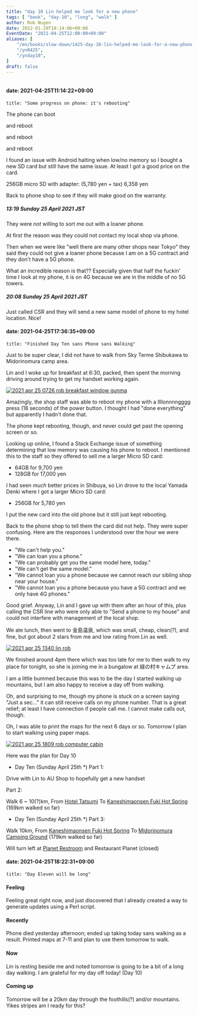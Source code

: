 ```yaml
---
title: "day 10 Lin helped me look for a new phone"
tags: [ "book", "day-10", "long", "walk" ]
author: Rob Nugen
date: 2022-01-29T18:14:06+09:00
EventDate: "2021-04-25T12:00:00+09:00"
aliases: [
    "/en/books/slow-down/1425-day-10-lin-helped-me-look-for-a-new-phone",
    "/yn0425",
    "/ynday10",
]
draft: false
---
```


<img
src="https://b.robnugen.com/quests/walk-to-niigata/2021/en_route/day-10/2021_apr_25_1340_lin_rob.jpg"
alt=""
class="title" />

#### date: 2021-04-25T11:14:22+09:00

    title: "Some progress on phone: it's rebooting"

The phone can boot

and reboot

and reboot

and reboot

I found an issue with Android halting when low/no memory so I bought
a new SD card but still have the same issue.  At least I got a good
price on the card.

256GB micro SD with adapter: (5,780 yen + tax) 6,358 yen

Back to phone shop to see if they will make good on the warranty.

##### 13:19 Sunday 25 April 2021 JST

They were *not* willing to sort me out with a loaner phone.

At first the reason was they could not contact my local shop via
phone.

Then when we were like "well there are many other shops near Tokyo"
they said they could not give a loaner phone because I am on a 5G
contract and they don't have a 5G phone.

What an incredible reason is that?? Especially given that half the
fuckin' time I look at my phone, it is on 4G because we are in the
middle of no 5G towers.

##### 20:08 Sunday 25 April 2021 JST

Just called CSR and they will send a new same model of phone to my
hotel location.  Nice!


#### date: 2021-04-25T17:36:35+09:00

    title: "Finished Day Ten sans Phone sans Walking"

Just to be super clear, I did not have to walk from Sky Terme
Shibukawa to Midorinomura camp area.

Lin and I woke up for breakfast at 6:30, packed, then spent the
morning driving around trying to get my handset working again.

[![2021 apr 25 0726 rob breakfast window gunma](//b.robnugen.com/quests/walk-to-niigata/2021/en_route/day-10/thumbs/2021_apr_25_0726_rob_breakfast_window_gunma.jpg)](//b.robnugen.com/quests/walk-to-niigata/2021/en_route/day-10/2021_apr_25_0726_rob_breakfast_window_gunma.jpg)

Amazingly, the shop staff was able to reboot my phone with a
llllonnnngggg press (18 seconds) of the power button.  I thought I had
"done everything" but apparently I hadn't done that.

The phone kept rebooting, though, and never could get past the opening
screen or so.

Looking up online, I found a Stack Exchange issue of something
determining that low memory was causing his phone to reboot.  I
mentioned this to the staff so they offered to sell me a larger Micro
SD card:

* 64GB for 9,700 yen
* 128GB for 17,000 yen

I had seen *much* better prices in Shibuya, so Lin drove to the local
Yamada Denki where I got a larger Micro SD card:

* 256GB for 5,780 yen

I put the new card into the old phone but it still just kept rebooting.

Back to the phone shop to tell them the card did not help.  They were
super confusing.  Here are the responses I understood over the hour we
were there.

* "We can't help you."
* "We can loan you a phone."
* "We can probably get you the same model here, today."
* "We can't get the same model."
* "We cannot loan you a phone because we cannot reach our sibling shop
near your house."
* "We cannot loan you a phone because you have a 5G contract and we only
have 4G phones."

Good grief.  Anyway, Lin and I gave up with them after an hour of
this, plus calling the CSR line who were only able to "Send a phone to
my house" and could not interfere with management of the local shop.

We ate lunch, then went to 金島温泉, which was small, cheap, clean(?), and
fine, but got about 2 stars from me and low rating from Lin as well.

[![2021 apr 25 1340 lin rob](//b.robnugen.com/quests/walk-to-niigata/2021/en_route/day-10/thumbs/2021_apr_25_1340_lin_rob.jpg)](//b.robnugen.com/quests/walk-to-niigata/2021/en_route/day-10/2021_apr_25_1340_lin_rob.jpg)

We finished around 4pm there which was too late for me to then walk to
my place for tonight, so she is joining me in a bungalow at
緑の村キャムプ area.

I am a little bummed because this was to be the day I started walking
up mountains, but I am also happy to receive a day off from walking.

Oh, and surprising to me, though my phone is stuck on a screen saying
"Just a sec..." it can still receive calls on my phone number.  That
is a great relief; at least I have connection if people call me.  I
cannot make calls out, though.

Oh, I was able to print the maps for the next 6 days or so.  Tomorrow
I plan to start walking using paper maps.

[![2021 apr 25 1809 rob computer cabin](//b.robnugen.com/quests/walk-to-niigata/2021/en_route/day-10/thumbs/2021_apr_25_1809_rob_computer_cabin.jpg)](//b.robnugen.com/quests/walk-to-niigata/2021/en_route/day-10/2021_apr_25_1809_rob_computer_cabin.jpg)

Here was the plan for Day 10

<!-- 25 March 2021: WALK SEGMENT SEPARATOR  ===========  TO HELP ME SEE AND EDIT SEGMENT DETAILS -->
<div class="walk-segment">

* Day <span class="day_source">Ten</span>
(<span class="day_date">Sunday April 25th</span> *)
Part 1:

Drive with Lin to AU Shop to hopefully get a new handset

Part 2:

Walk <span class="km_source">6 ~ 10(?)</span>km,
From [Hotel Tatsumi](https://goo.gl/maps/BboGQtXeDCV1Vf8w5)
To [Kaneshimaonsen Fuki Hot Spring](https://goo.gl/maps/EtszY5v48GUnfPWc9)
(<span class="km_total">169</span>km walked so far)

</div>
<!-- 25 March 2021: WALK SEGMENT SEPARATOR  ===========  TO HELP ME SEE AND EDIT SEGMENT DETAILS -->
<div class="walk-segment">

* Day <span class="day_source">Ten</span>
(<span class="day_date">Sunday April 25th</span> *)
Part 3:

Walk <span class="km_source">10</span>km,
From [Kaneshimaonsen Fuki Hot Spring](https://goo.gl/maps/CnqwjSSVngR8MgM47)
To [Midorinomura Camping Ground](https://goo.gl/maps/MAao34q748ZT9mXX7)
(<span class="km_total">179</span>km walked so far)

Will turn left at [Planet Restroom](https://goo.gl/maps/QKyvUXP15HrDRZoSA) and Restaurant Planet (closed)

</div>





#### date: 2021-04-25T18:22:31+09:00

    title: "Day Eleven will be long"

#### Feeling

Feeling great right now, and just discovered that I already created a
way to generate updates using a Perl script.

#### Recently

Phone died yesterday afternoon; ended up taking today sans walking as
a result.  Printed maps at 7-11 and plan to use them tomorrow to walk.

#### Now

Lin is resting beside me and noted tomorrow is going to be a bit of a
long day walking.  I am grateful for my day off today! (Day 10)

#### Coming up

Tomorrow will be a 20km day through the foothills(?) and/or mountains.
Yikes stripes am I ready for this?
